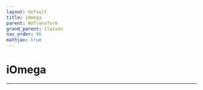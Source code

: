 ```yaml
---
layout: default
title: iOmega
parent: WVTransform
grand_parent: Classes
nav_order: 96
mathjax: true
---
```


#  iOmega




---

